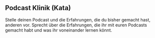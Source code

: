## Podcast Klinik (Kata)

Stelle deinen Podcast und die Erfahrungen, die du bisher gemacht hast, anderen vor. Sprecht über die Erfahrungen, die ihr mit euren Podcasts gemacht habt und was ihr voneinander lernen könnt.
